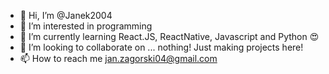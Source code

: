 - 👋 Hi, I’m @Janek2004
- 👀 I’m interested in programming
- 🌱 I’m currently learning React.JS, ReactNative, Javascript and Python 😍
- 💞️ I’m looking to collaborate on ... nothing! Just making projects here!
- 📫 How to reach me jan.zagorski04@gmail.com

<!---
Janek2004/Janek2004 is a ✨ special ✨ repository because its `README.md` (this file) appears on your GitHub profile.
You can click the Preview link to take a look at your changes.
--->
